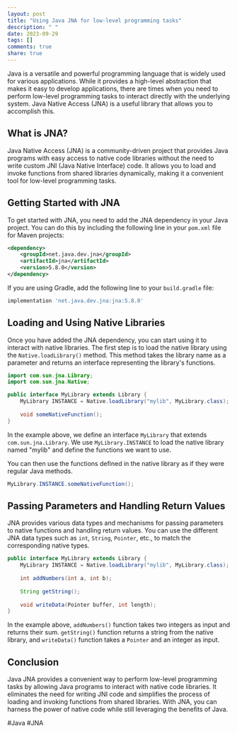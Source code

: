 ```yaml
---
layout: post
title: "Using Java JNA for low-level programming tasks"
description: " "
date: 2023-09-29
tags: []
comments: true
share: true
---
```


Java is a versatile and powerful programming language that is widely used for various applications. While it provides a high-level abstraction that makes it easy to develop applications, there are times when you need to perform low-level programming tasks to interact directly with the underlying system. Java Native Access (JNA) is a useful library that allows you to accomplish this.

## What is JNA?

Java Native Access (JNA) is a community-driven project that provides Java programs with easy access to native code libraries without the need to write custom JNI (Java Native Interface) code. It allows you to load and invoke functions from shared libraries dynamically, making it a convenient tool for low-level programming tasks.

## Getting Started with JNA

To get started with JNA, you need to add the JNA dependency in your Java project. You can do this by including the following line in your `pom.xml` file for Maven projects:

```xml
<dependency>
    <groupId>net.java.dev.jna</groupId>
    <artifactId>jna</artifactId>
    <version>5.8.0</version>
</dependency>
```

If you are using Gradle, add the following line to your `build.gradle` file:

```groovy
implementation 'net.java.dev.jna:jna:5.8.0'
```

## Loading and Using Native Libraries

Once you have added the JNA dependency, you can start using it to interact with native libraries. The first step is to load the native library using the `Native.loadLibrary()` method. This method takes the library name as a parameter and returns an interface representing the library's functions.

```java
import com.sun.jna.Library;
import com.sun.jna.Native;

public interface MyLibrary extends Library {
    MyLibrary INSTANCE = Native.loadLibrary("mylib", MyLibrary.class);
    
    void someNativeFunction();
}
```

In the example above, we define an interface `MyLibrary` that extends `com.sun.jna.Library`. We use `MyLibrary.INSTANCE` to load the native library named "mylib" and define the functions we want to use.

You can then use the functions defined in the native library as if they were regular Java methods.

```java
MyLibrary.INSTANCE.someNativeFunction();
```

## Passing Parameters and Handling Return Values

JNA provides various data types and mechanisms for passing parameters to native functions and handling return values. You can use the different JNA data types such as `int`, `String`, `Pointer`, etc., to match the corresponding native types.

```java
public interface MyLibrary extends Library {
    MyLibrary INSTANCE = Native.loadLibrary("mylib", MyLibrary.class);
    
    int addNumbers(int a, int b);
    
    String getString();
    
    void writeData(Pointer buffer, int length);
}
```

In the example above, `addNumbers()` function takes two integers as input and returns their sum. `getString()` function returns a string from the native library, and `writeData()` function takes a `Pointer` and an integer as input.

## Conclusion

Java JNA provides a convenient way to perform low-level programming tasks by allowing Java programs to interact with native code libraries. It eliminates the need for writing JNI code and simplifies the process of loading and invoking functions from shared libraries. With JNA, you can harness the power of native code while still leveraging the benefits of Java.

#Java #JNA